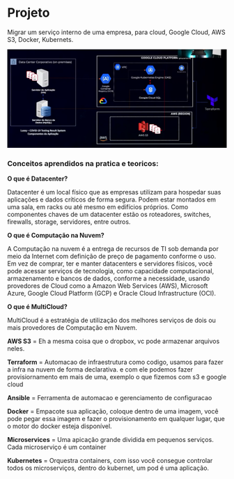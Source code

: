 # Projeto
<p>Migrar um serviço interno de uma empresa, para cloud, Google Cloud, AWS S3, Docker, Kubernets.</p>
<img src="https://github.com/eduardonk9999/Cloud/blob/master/banner.png"/>


<h3>Conceitos aprendidos na pratica e teoricos:</h3>

**O que é Datacenter?**

Datacenter é um local físico que as empresas utilizam para hospedar suas aplicações e dados críticos de forma segura. Podem estar montados em uma sala, em racks ou até mesmo em edifícios próprios. Como componentes chaves de um datacenter estão os roteadores, switches, firewalls, storage, servidores, entre outros.

**O que é Computação na Nuvem?**

A Computação na nuvem é a entrega de recursos de TI sob demanda por meio da Internet com definição de preço de pagamento conforme o uso. Em vez de comprar, ter e manter datacenters e servidores físicos, você pode acessar serviços de tecnologia, como capacidade computacional, armazenamento e bancos de dados, conforme a necessidade, usando provedores de Cloud como a Amazon Web Services (AWS), Microsoft Azure, Google Cloud Platform (GCP) e Oracle Cloud Infrastructure (OCI).

**O que é MultiCloud?**

MultiCloud é a estratégia de utilização dos melhores serviços de dois ou mais provedores de Computação em Nuvem.

**AWS S3** = Eh a mesma coisa que o dropbox, vc pode armazenar arquivos neles.

**Terraform** = Automacao de infraestrutura como codigo, usamos para fazer a infra na nuvem de forma declarativa. e com ele podemos fazer provisiornamento em mais de uma, exemplo o que fizemos com s3 e google cloud

**Ansible** = Ferramenta de automacao e gerenciamento de configuracao

**Docker** = Empacote sua aplicação, coloque dentro de uma imagem, você pode pegar essa imagem e fazer o provisionamento em qualquer lugar, que o motor do docker esteja disponível.

**Microservices** = Uma apicação grande dividida em pequenos serviços. Cada microserviço é um container

**Kubernetes** = Orquestra containers, com isso você consegue controlar todos os microserviços,
dentro do kubernet, um pod é uma aplicação.
